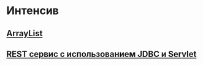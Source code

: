 # Интенсив
##  [ArrayList](https://github.com/ChistyakovDi/Intensive-A/tree/hw1_ArrayList)
##  [REST сервис с использованием JDBC и Servlet](https://github.com/ChistyakovDi/Intensive-A/tree/hw2_RestServiceJDBCServlet)

